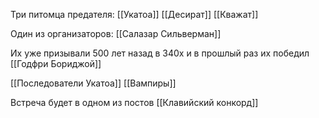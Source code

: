 
Три питомца предателя:
[[Укатоа]]
[[Десират]]
[[Кважат]]

Один из организаторов:
[[Салазар Сильверман]]

Их уже призывали 500 лет назад в 340х и в прошлый раз их победил [[Годфри Бориджой]] 


[[Последователи Укатоа]]
[[Вампиры]]

Встреча будет в одном из постов [[Клавийский конкорд]]